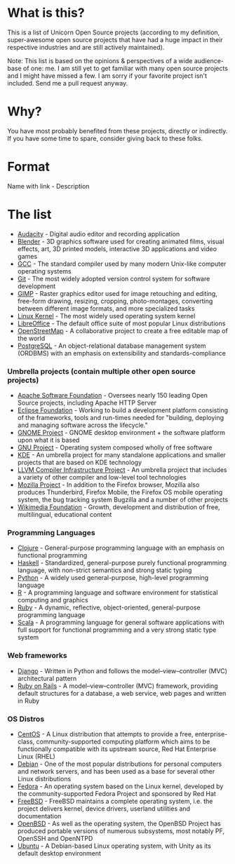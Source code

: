 # What is this?
This is a list of Unicorn Open Source projects (according to my definition, super-awesome open source projects that have had a huge impact in their respective industries and are still actively maintained).

Note: This list is based on the opinions & perspectives of a wide audience-base of one: me. I am still yet to get familiar with many open source projects and I might have missed a few. I am sorry if your favorite project isn't included. Send me a pull request anyway.

# Why?
You have most probably benefited from these projects, directly or indirectly. If you have some time to spare, consider giving back to these folks.

# Format

Name with link - Description

# The list

- [Audacity](http://web.audacityteam.org/) -  Digital audio editor and recording application
- [Blender](https://www.blender.org/) -  3D graphics software used for creating animated films, visual effects, art, 3D printed models, interactive 3D applications and video games
- [GCC](https://gcc.gnu.org/) - The standard compiler used by many modern Unix-like computer operating systems
- [Git](http://git-scm.com/) - The most widely adopted version control system for software development
- [GIMP](http://www.gimp.org/) -  Raster graphics editor used for image retouching and editing, free-form drawing, resizing, cropping, photo-montages, converting between different image formats, and more specialized tasks
- [Linux Kernel](https://www.kernel.org/) - The most widely used operating system kernel
- [LibreOffice](http://www.libreoffice.org/) - The default office suite of most popular Linux distributions
- [OpenStreetMap](http://www.openstreetmap.org/) - A collaborative project to create a free editable map of the world
- [PostgreSQL](http://www.postgresql.org/) - An object-relational database management system (ORDBMS) with an emphasis on extensibility and standards-compliance

### Umbrella projects (contain multiple other open source projects)
- [Apache Software Foundation](http://www.apache.org/) - Oversees nearly 150 leading Open Source projects, including Apache HTTP Server
- [Eclipse Foundation](http://www.eclipse.org/) -  Working to build a development platform consisting of the frameworks, tools and run-times needed for "building, deploying and managing software across the lifecycle." 
- [GNOME Project](https://www.gnome.org/) - GNOME desktop environment + the software platform upon what it is based
- [GNU Project](http://www.gnu.org/) - Operating system composed wholly of free software
- [KDE](https://www.kde.org/) - An umbrella project for many standalone applications and smaller projects that are based on KDE technology
- [LLVM Compiler Infrastructure Project](http://llvm.org/) -  An umbrella project that includes a variety of other compiler and low-level tool technologies
- [Mozilla Project](https://www.mozilla.org/) - In addition to the Firefox browser, Mozilla also produces Thunderbird, Firefox Mobile, the Firefox OS mobile operating system, the bug tracking system Bugzilla and a number of other projects
- [Wikimedia Foundation](http://wikimediafoundation.org/wiki/Home) - Growth, development and distribution of free, multilingual, educational content

### Programming Languages
- [Clojure](http://dev.clojure.org/display/community/Contributing) - General-purpose programming language with an emphasis on functional programming
- [Haskell](https://ghc.haskell.org/trac/ghc/wiki/Newcomers) - Standardized, general-purpose purely functional programming language, with non-strict semantics and strong static typing
- [Python](https://www.python.org/dev/) - A widely used general-purpose, high-level programming language
- [R](http://www.r-project.org/) - A programming language and software environment for statistical computing and graphics
- [Ruby](https://www.ruby-lang.org/) - A dynamic, reflective, object-oriented, general-purpose programming language
- [Scala](http://scala-lang.org/) -  A programming language for general software applications with full support for functional programming and a very strong static type system

### Web frameworks
- [Django](https://www.djangoproject.com/) -  Written in Python and follows the model–view–controller (MVC) architectural pattern
- [Ruby on Rails](http://rubyonrails.org/) - A model–view–controller (MVC) framework, providing default structures for a database, a web service, web pages and written in Ruby

### OS Distros
- [CentOS](https://www.centos.org/) - A Linux distribution that attempts to provide a free, enterprise-class, community-supported computing platform which aims to be functionally compatible with its upstream source, Red Hat Enterprise Linux (RHEL)
- [Debian](https://www.debian.org/) - One of the most popular distributions for personal computers and network servers, and has been used as a base for several other Linux distributions
- [Fedora](https://getfedora.org/) - An operating system based on the Linux kernel, developed by the community-supported Fedora Project and sponsored by Red Hat
- [FreeBSD](http://www.freebsd.org/) - FreeBSD maintains a complete operating system, i.e. the project delivers kernel, device drivers, userland utilities and documentation
- [OpenBSD](http://www.openbsdfoundation.org/) - As well as the operating system, the OpenBSD Project has produced portable versions of numerous subsystems, most notably PF, OpenSSH and OpenNTPD
- [Ubuntu](http://www.ubuntu.com/) - A Debian-based Linux operating system, with Unity as its default desktop environment

